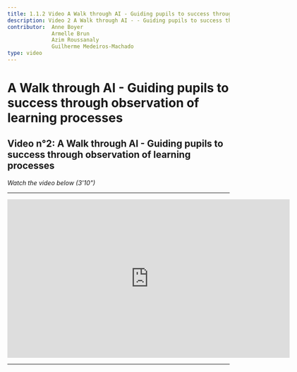 ```yaml
---
title: 1.1.2 Video A Walk through AI - Guiding pupils to success through observation of learning processes
description: Video 2 A Walk through AI - - Guiding pupils to success through observation of learning processes
contributor:  Anne Boyer
              Armelle Brun
              Azim Roussanaly
              Guilherme Medeiros-Machado
type: video
---
```

# A Walk through AI - Guiding pupils to success through observation of learning processes
## Video n°2: A Walk through AI - Guiding pupils to success through observation of learning processes
*Watch the video below (3'10")*

----------
<center><iframe width="640" height="360" src="https://www.youtube.com/embed/ESx1tF64iZk?rel=0&showinfo=0&cc_load_policy=1&hl=fr&modestbranding=1" frameborder="0" allowfullscreen></iframe></center>

-----------
